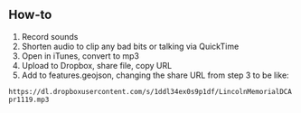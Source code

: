 ## How-to
1. Record sounds
2. Shorten audio to clip any bad bits or talking via QuickTime
3. Open in iTunes, convert to mp3
4. Upload to Dropbox, share file, copy URL
5. Add to features.geojson, changing the share URL from step 3 to be like:

`https://dl.dropboxusercontent.com/s/1ddl34ex0s9p1df/LincolnMemorialDCApr1119.mp3`